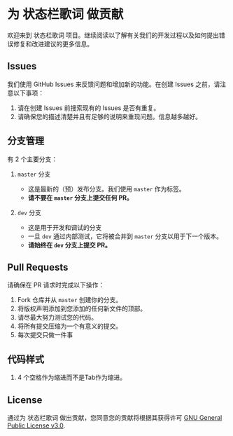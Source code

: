 # 为 状态栏歌词 做贡献

欢迎来到 状态栏歌词 项目。继续阅读以了解有关我们的开发过程以及如何提出错误修复和改进建议的更多信息。

## Issues

我们使用 GitHub Issues 来反馈问题和增加新的功能。在创建 Issues 之前，请注意以下事项：

1. 请在创建 Issues 前搜索现有的 Issues 是否有重复。
2. 请确保您的描述清楚并且有足够的说明来重现问题。信息越多越好。


## 分支管理

有 2 个主要分支：

1. `master` 分支

    * 这是最新的（预）发布分支。我们使用 `master` 作为标签。
    * **请不要在 `master` 分支上提交任何 PR。**

2. `dev` 分支

    * 这是用于开发和调试的分支
    * 一旦 `dev` 通过内部测试，它将被合并到 `master` 分支以用于下一个版本。
    * **请始终在 `dev` 分支上提交 PR。**


## Pull Requests

请确保在 PR 请求时完成以下操作：

1. Fork 仓库并从 `master` 创建你的分支。
2. 将版权声明添加到您添加的任何新文件的顶部。
3. 请尽最大努力测试您的代码。
4. 将所有提交压缩为一个有意义的提交。
5. 每次提交只做一件事


## 代码样式

1. 4 个空格作为缩进而不是Tab作为缩进。


## License

通过为 状态栏歌词 做出贡献，您同意您的贡献将根据其获得许可 [GNU General Public License v3.0](../LICENSE).